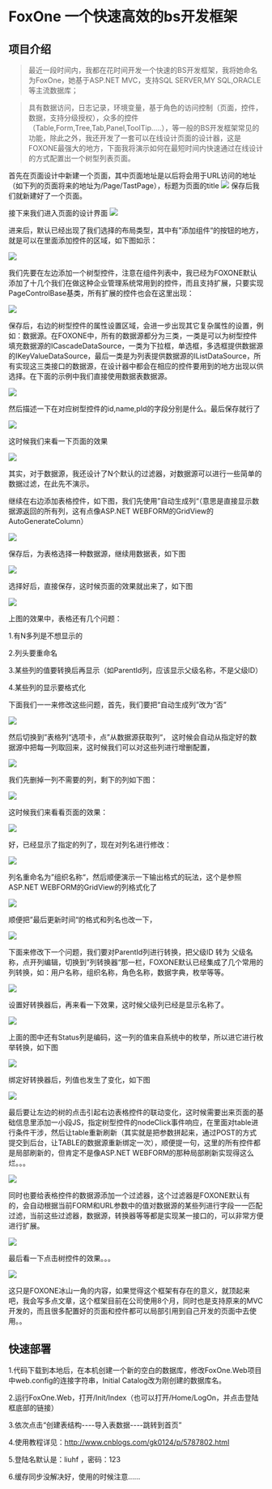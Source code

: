 ﻿# FoxOne 一个快速高效的bs开发框架

## 项目介绍
> 最近一段时间内，我都在花时间开发一个快速的BS开发框架，我将她命名为FoxOne，她基于ASP.NET MVC，支持SQL SERVER,MY SQL,ORACLE等主流数据库；
 
> 具有数据访问，日志记录，环境变量，基于角色的访问控制（页面，控件，数据，支持分级授权），众多的控件（Table,Form,Tree,Tab,Panel,ToolTip.....），等一般的BS开发框架常见的功能，除此之外，我还开发了一套可以在线设计页面的设计器，这是FOXONE最强大的地方，下面我将演示如何在最短时间内快速通过在线设计的方式配置出一个树型列表页面。

首先在页面设计中新建一个页面，其中页面地址是以后将会用于URL访问的地址（如下列的页面将来的地址为/Page/TastPage），标题为页面的title
![](https://images2015.cnblogs.com/blog/67545/201608/67545-20160819151946187-2039439511.jpg)
保存后我们就新建好了一个页面。

接下来我们进入页面的设计界面
![](https://images2015.cnblogs.com/blog/67545/201608/67545-20160819152921375-1300148358.jpg)

进来后，默认已经出现了我们选择的布局类型，其中有”添加组件“的按钮的地方，就是可以在里面添加控件的区域，如下图如示：

![](https://images2015.cnblogs.com/blog/67545/201608/67545-20160819152931437-155363152.jpg)

我们先要在左边添加一个树型控件，注意在组件列表中，我已经为FOXONE默认添加了十几个我们在做这种企业管理系统常用到的控件，而且支持扩展，只要实现PageControlBase基类，所有扩展的控件也会在这里出现：

![](https://images2015.cnblogs.com/blog/67545/201608/67545-20160819153049171-128801684.jpg)

保存后，右边的树型控件的属性设置区域，会进一步出现其它复杂属性的设置，例如：数据源。在FOXONE中，所有的数据源都分为三类，一类是可以为树型控件填充数据源的ICascadeDataSource，一类为下拉框，单选框，多选框提供数据源的IKeyValueDataSource，最后一类是为列表提供数据源的IListDataSource，所有实现这三类接口的数据源，在设计器中都会在相应的控件要用到的地方出现以供选择。在下面的示例中我们直接使用数据表数据源。

![](https://images2015.cnblogs.com/blog/67545/201608/67545-20160819153344968-445116352.jpg)

然后描述一下在对应树型控件的id,name,pId的字段分别是什么。最后保存就行了

![](https://images2015.cnblogs.com/blog/67545/201608/67545-20160819153645125-1836266187.jpg)

这时候我们来看一下页面的效果

![](https://images2015.cnblogs.com/blog/67545/201608/67545-20160819153728593-990958717.jpg)

其实，对于数据源，我还设计了N个默认的过滤器，对数据源可以进行一些简单的数据过滤，在此先不演示。

继续在右边添加表格控件，如下图，我们先使用”自动生成列“（意思是直接显示数据源返回的所有列，这有点像ASP.NET WEBFORM的GridView的AutoGenerateColumn）

![](https://images2015.cnblogs.com/blog/67545/201608/67545-20160819153837437-154214182.jpg)

保存后，为表格选择一种数据源，继续用数据表，如下图

![](https://images2015.cnblogs.com/blog/67545/201608/67545-20160819153848906-874105305.jpg)

选择好后，直接保存，这时候页面的效果就出来了，如下图

![](https://images2015.cnblogs.com/blog/67545/201608/67545-20160819153900937-1948351910.jpg)

上图的效果中，表格还有几个问题：

1.有N多列是不想显示的

2.列头要重命名

3.某些列的值要转换后再显示（如ParentId列，应该显示父级名称，不是父级ID）

4.某些列的显示要格式化

下面我们一一来修改这些问题，首先，我们要把“自动生成列”改为“否”

![](https://images2015.cnblogs.com/blog/67545/201608/67545-20160819153910312-793773421.jpg)

然后切换到”表格列“选项卡，点”从数据源获取列“， 这时候会自动从指定好的数据源中把每一列取回来，这时候我们可以对这些列进行增删配置，

![](https://images2015.cnblogs.com/blog/67545/201608/67545-20160819153917406-256288322.jpg)

我们先删掉一列不需要的列，剩下的列如下图：

![](https://images2015.cnblogs.com/blog/67545/201608/67545-20160819153933734-1726798215.jpg)

这时候我们来看看页面的效果：

![](https://images2015.cnblogs.com/blog/67545/201608/67545-20160819153945109-1941382808.jpg)

好，已经显示了指定的列了，现在对列名进行修改：

![](https://images2015.cnblogs.com/blog/67545/201608/67545-20160819154033531-269145136.jpg)

列名重命名为”组织名称“，然后顺便演示一下输出格式的玩法，这个是参照ASP.NET WEBFORM的GridView的列格式化了

![](https://images2015.cnblogs.com/blog/67545/201608/67545-20160819154046906-1195032358.jpg)

顺便把”最后更新时间“的格式和列名也改一下，

![](https://images2015.cnblogs.com/blog/67545/201608/67545-20160819154107375-2038033123.jpg)

下面来修改下一个问题，我们要对ParentId列进行转换，把父级ID 转为 父级名称，点开列编辑，切换到”列转换器“那一栏，FOXONE默认已经集成了几个常用的列转换，如：用户名称，组织名称，角色名称，数据字典，枚举等等。

![](https://images2015.cnblogs.com/blog/67545/201608/67545-20160819154202890-474909419.jpg)

设置好转换器后，再来看一下效果，这时候父级列已经是显示名称了。

![](https://images2015.cnblogs.com/blog/67545/201608/67545-20160819154222015-740613800.jpg)

上面的图中还有Status列是编码，这一列的值来自系统中的枚举，所以进它进行枚举转换，如下图

![](https://images2015.cnblogs.com/blog/67545/201608/67545-20160819154234406-1042689102.jpg)

绑定好转换器后，列值也发生了变化，如下图

![](https://images2015.cnblogs.com/blog/67545/201608/67545-20160819154242406-920860632.jpg)

最后要让左边的树的点击引起右边表格控件的联动变化，这时候需要出来页面的基础信息里添加一小段JS，指定树型控件的nodeClick事件响应，在里面对table进行条件干涉，然后让table重新刷新（其实就是把参数拼起来，通过POST的方式提交到后台，让TABLE的数据源重新绑定一次），顺便提一句，这里的所有控件都是局部刷新的，但肯定不是像ASP.NET WEBFORM的那种局部刷新实现得这么烂。。。

![](https://images2015.cnblogs.com/blog/67545/201608/67545-20160819154251421-951606624.jpg)

同时也要给表格控件的数据源添加一个过滤器，这个过滤器是FOXONE默认有的，会自动根据当前FORM和URL参数中的值对数据源的某些列进行字段一一匹配过滤，当前这些过滤器，数据源，转换器等等都是实现某一接口的，可以非常方便进行扩展。

![](https://images2015.cnblogs.com/blog/67545/201608/67545-20160819154302031-1804527122.jpg)

最后看一下点击树控件的效果。。。

![](https://images2015.cnblogs.com/blog/67545/201608/67545-20160819154312703-771928723.jpg)


这只是FOXONE冰山一角的内容，如果觉得这个框架有存在的意义，就顶起来吧，我会写多点文章，这个框架目前在公司使用8个月，同时也是支持原来的MVC开发的，而且很多配置好的页面和控件都可以局部引用到自己开发的页面中去使用。。

## 快速部署

1.代码下载到本地后，在本机创建一个新的空白的数据库，修改FoxOne.Web项目中web.config的连接字符串，Initial Catalog改为刚创建的数据库名。

2.运行FoxOne.Web，打开/Init/Index（也可以打开/Home/LogOn，并点击登陆框底部的链接）

3.依次点击“创建表结构----导入表数据----跳转到首页”

4.使用教程详见：http://www.cnblogs.com/gk0124/p/5787802.html

5.登陆名默认是：liuhf ，密码：123

6.缓存同步没解决好，使用的时候注意……
